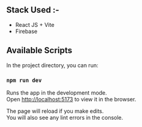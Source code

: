 ## Stack Used :-
<ul> 
  <li>React JS + Vite</li>
  <li>Firebase</li>
</ul>

## Available Scripts

In the project directory, you can run:

### `npm run dev`
Runs the app in the development mode.<br />
Open [http://localhost:5173](http://localhost:5173) to view it in the browser.

The page will reload if you make edits.<br />
You will also see any lint errors in the console.